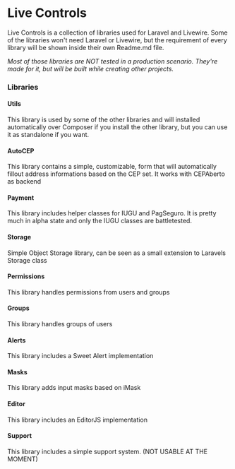 # Live Controls
Live Controls is a collection of libraries used for Laravel and Livewire. Some of the libraries won't need Laravel or Livewire, but the requirement of every library will be shown inside their own Readme.md file.

*Most of those libraries are NOT tested in a production scenario. They're made for it, but will be built while creating other projects.*

### Libraries
#### Utils
This library is used by some of the other libraries and will installed automatically over Composer if you install the other library, but you can use it as standalone if you want.

#### AutoCEP
This library contains a simple, customizable, form that will automatically fillout address informations based on the CEP set. It works with CEPAberto as backend

#### Payment
This library includes helper classes for IUGU and PagSeguro. It is pretty much in alpha state and only the IUGU classes are battletested.

#### Storage
Simple Object Storage library, can be seen as a small extension to Laravels Storage class

#### Permissions
This library handles permissions from users and groups

#### Groups
This library handles groups of users

#### Alerts
This library includes a Sweet Alert implementation

#### Masks
This library adds input masks based on iMask

#### Editor
This library includes an EditorJS implementation

#### Support
This library includes a simple support system. (NOT USABLE AT THE MOMENT)
